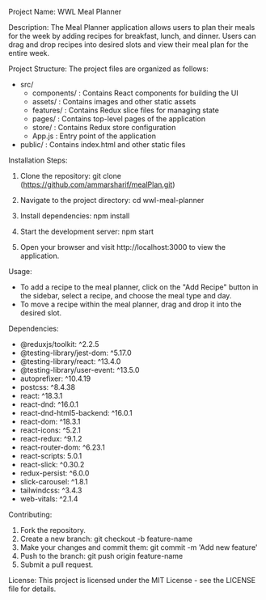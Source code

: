 Project Name: WWL Meal Planner

Description:
The Meal Planner application allows users to plan their meals for the week by adding recipes for breakfast, lunch, and dinner. Users can drag and drop recipes into desired slots and view their meal plan for the entire week.

Project Structure:
The project files are organized as follows:
- src/
  - components/ : Contains React components for building the UI
  - assets/ : Contains images and other static assets
  - features/ : Contains Redux slice files for managing state
  - pages/ : Contains top-level pages of the application
  - store/ : Contains Redux store configuration
  - App.js : Entry point of the application
- public/ : Contains index.html and other static files

Installation Steps:
1. Clone the repository:
   git clone (https://github.com/ammarsharif/mealPlan.git)

2. Navigate to the project directory:
   cd wwl-meal-planner

3. Install dependencies:
   npm install

4. Start the development server:
   npm start

5. Open your browser and visit http://localhost:3000 to view the application.

Usage:
- To add a recipe to the meal planner, click on the "Add Recipe" button in the sidebar, select a recipe, and choose the meal type and day.
- To move a recipe within the meal planner, drag and drop it into the desired slot.

Dependencies:
- @reduxjs/toolkit: ^2.2.5
- @testing-library/jest-dom: ^5.17.0
- @testing-library/react: ^13.4.0
- @testing-library/user-event: ^13.5.0
- autoprefixer: ^10.4.19
- postcss: ^8.4.38
- react: ^18.3.1
- react-dnd: ^16.0.1
- react-dnd-html5-backend: ^16.0.1
- react-dom: ^18.3.1
- react-icons: ^5.2.1
- react-redux: ^9.1.2
- react-router-dom: ^6.23.1
- react-scripts: 5.0.1
- react-slick: ^0.30.2
- redux-persist: ^6.0.0
- slick-carousel: ^1.8.1
- tailwindcss: ^3.4.3
- web-vitals: ^2.1.4

Contributing:
1. Fork the repository.
2. Create a new branch: git checkout -b feature-name
3. Make your changes and commit them: git commit -m 'Add new feature'
4. Push to the branch: git push origin feature-name
5. Submit a pull request.

License:
This project is licensed under the MIT License - see the LICENSE file for details.
